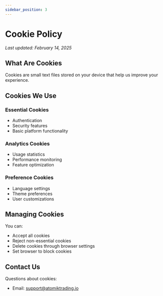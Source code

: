 ```yaml
---
sidebar_position: 3
---
```


# Cookie Policy

*Last updated: February 14, 2025*

## What Are Cookies

Cookies are small text files stored on your device that help us improve your experience.

## Cookies We Use

### Essential Cookies
- Authentication
- Security features
- Basic platform functionality

### Analytics Cookies
- Usage statistics
- Performance monitoring
- Feature optimization

### Preference Cookies
- Language settings
- Theme preferences
- User customizations

## Managing Cookies

You can:
- Accept all cookies
- Reject non-essential cookies
- Delete cookies through browser settings
- Set browser to block cookies

## Contact Us

Questions about cookies:
- Email: support@atomiktrading.io